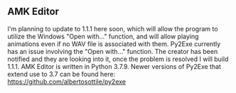 ## AMK Editor
I'm planning to update to 1.1.1 here soon, which will allow the program to utilize the Windows "Open with..." function, and will allow playing animations even if no WAV file is associated with them.
Py2Exe currently has an issue involving the "Open with..." function. The creator has been notified and they are looking into it, once the problem is resolved I will build 1.1.1.
AMK Editor is written in Python 3.7.9. Newer versions of Py2Exe that extend use to 3.7 can be found here: https://github.com/albertosottile/py2exe
